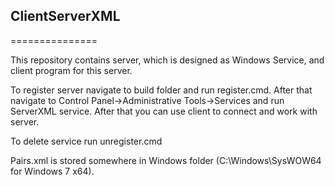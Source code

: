 <h2>ClientServerXML</h2>
===============

This repository contains server, which is designed as Windows Service, and client program for this server.

To register server navigate to build folder and run register.cmd. After that navigate to 
Control Panel->Administrative Tools->Services and run ServerXML service. After that you can 
use client to connect and work with server.

To delete service run unregister.cmd

Pairs.xml is stored somewhere in Windows folder (C:\Windows\SysWOW64 for Windows 7 x64).
